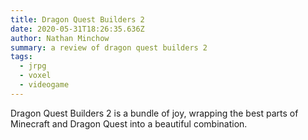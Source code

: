 ```yaml
---
title: Dragon Quest Builders 2
date: 2020-05-31T18:26:35.636Z
author: Nathan Minchow
summary: a review of dragon quest builders 2
tags:
  - jrpg
  - voxel
  - videogame
---
```

Dragon Quest Builders 2 is a bundle of joy, wrapping the best parts of Minecraft and Dragon Quest into a beautiful combination.